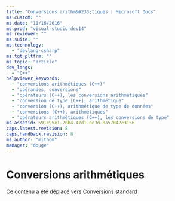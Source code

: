 ```yaml
---
title: "Conversions arithm&#233;tiques | Microsoft Docs"
ms.custom: ""
ms.date: "11/16/2016"
ms.prod: "visual-studio-dev14"
ms.reviewer: ""
ms.suite: ""
ms.technology: 
  - "devlang-csharp"
ms.tgt_pltfrm: ""
ms.topic: "article"
dev_langs: 
  - "C++"
helpviewer_keywords: 
  - "conversions arithmétiques (C++)"
  - "opérandes, conversions"
  - "opérateurs (C++), les conversions arithmétiques"
  - "conversion de type [C++], arithmétique"
  - "conversion (C++), arithmétique de type de données"
  - "conversions (C++), arithmétiques"
  - "opérateurs arithmétiques (C++), les conversions de type"
ms.assetid: 591e95e1-20b4-47d1-bc3d-8a57042e3156
caps.latest.revision: 8
caps.handback.revision: 8
ms.author: "mithom"
manager: "douge"
---
```

# Conversions arithm&#233;tiques
Ce contenu a été déplacé vers [Conversions standard](/visual-cpp/cpp/standard-conversions)